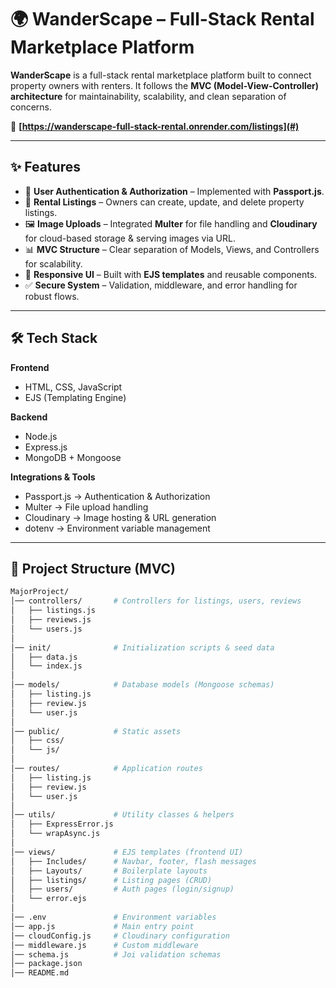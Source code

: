 # 🌍 WanderScape – Full-Stack Rental Marketplace Platform  

**WanderScape** is a full-stack rental marketplace platform built to connect property owners with renters. It follows the **MVC (Model-View-Controller) architecture** for maintainability, scalability, and clean separation of concerns.  

🚀 **[https://wanderscape-full-stack-rental.onrender.com/listings](#)**  

---

## ✨ Features  

- 🔑 **User Authentication & Authorization** – Implemented with **Passport.js**.  
- 🏡 **Rental Listings** – Owners can create, update, and delete property listings.  
- 🖼️ **Image Uploads** – Integrated **Multer** for file handling and **Cloudinary** for cloud-based storage & serving images via URL.  
- 📊 **MVC Structure** – Clear separation of Models, Views, and Controllers for scalability.  
- 📱 **Responsive UI** – Built with **EJS templates** and reusable components.  
- ✅ **Secure System** – Validation, middleware, and error handling for robust flows.  

---

## 🛠️ Tech Stack  

**Frontend**  
- HTML, CSS, JavaScript  
- EJS (Templating Engine)  

**Backend**  
- Node.js  
- Express.js  
- MongoDB + Mongoose  

**Integrations & Tools**  
- Passport.js → Authentication & Authorization  
- Multer → File upload handling  
- Cloudinary → Image hosting & URL generation  
- dotenv → Environment variable management  

---

## 📂 Project Structure (MVC)  

```bash
MajorProject/
│── controllers/       # Controllers for listings, users, reviews
│   ├── listings.js
│   ├── reviews.js
│   └── users.js
│
│── init/              # Initialization scripts & seed data
│   ├── data.js
│   └── index.js
│
│── models/            # Database models (Mongoose schemas)
│   ├── listing.js
│   ├── review.js
│   └── user.js
│
│── public/            # Static assets
│   ├── css/
│   └── js/
│
│── routes/            # Application routes
│   ├── listing.js
│   ├── review.js
│   └── user.js
│
│── utils/             # Utility classes & helpers
│   ├── ExpressError.js
│   └── wrapAsync.js
│
│── views/             # EJS templates (frontend UI)
│   ├── Includes/      # Navbar, footer, flash messages
│   ├── Layouts/       # Boilerplate layouts
│   ├── listings/      # Listing pages (CRUD)
│   ├── users/         # Auth pages (login/signup)
│   └── error.ejs
│
│── .env               # Environment variables
│── app.js             # Main entry point
│── cloudConfig.js     # Cloudinary configuration
│── middleware.js      # Custom middleware
│── schema.js          # Joi validation schemas
│── package.json
│── README.md
